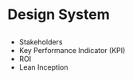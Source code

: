 # Design System

<!--
https://www.invisionapp.com/inside-design/guide-to-design-systems/
https://medium.com/the-year-of-the-looking-glass/a-matter-of-principle-4f5e6ad076bb
https://principles.design/
https://webflow.com/blog/web-design-inspiration
https://www.shopify.com/blog/competitive-analysis
https://mobbin.design/
https://www.fastcompany.com/3008207/steal-picasso-how-outside-inspiration-can-fuel-true-innovation
https://medium.com/quintoandar-design/design-critique-4-passos-para-come%C3%A7ar-ceca21428cdd
https://uxdesign.cc/dont-take-design-critique-as-an-insult-6cf187ca6308
https://www.youtube.com/watch?v=guXNEcwg6os&feature=emb_logo
https://design.google/library/designers-guide-accessibility-research/
https://atomicdesign.bradfrost.com/chapter-5/
https://storybook.js.org/tutorials/design-systems-for-developers/react/en/document/
https://material.io/design/
https://polaris.shopify.com/
https://www.carbondesignsystem.com/
https://atlassian.design
https://www.caroli.org/inception-o-que-quem-onde-quando-como/
https://uxdesign.cc/workshop-how-to-prioritize-your-design-system-components-744aa99f07d7
https://www.youtube.com/watch?v=0YL0xoSmyZI
https://www.nngroup.com/articles/why-you-only-need-to-test-with-5-users/
https://www.youtube.com/watch?v=2pBlLUE49hI
-->

##

- Stakeholders
- Key Performance Indicator (KPI)
- ROI
- Lean Inception
